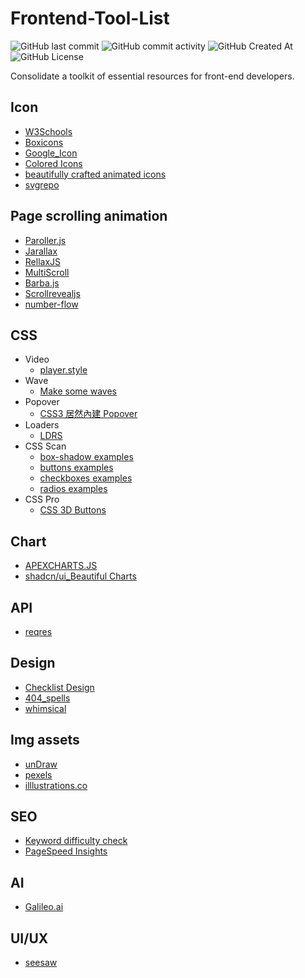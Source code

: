 # Frontend-Tool-List
![GitHub last commit](https://img.shields.io/github/last-commit/Xiang511/Frontend-Tools?display_timestamp=committer&style=flat-square) ![GitHub commit activity](https://img.shields.io/github/commit-activity/y/Xiang511/Frontend-Tools?style=flat-square) ![GitHub Created At](https://img.shields.io/github/created-at/Xiang511/Frontend-Tools?style=flat-square) ![GitHub License](https://img.shields.io/github/license/Xiang511/Frontend-Tools?style=flat-square)

Consolidate a toolkit of essential resources for front-end developers.

## Icon
- [W3Schools](https://www.w3schools.com/icons/default.asp)
- [Boxicons](https://boxicons.com/?query=)
- [Google_Icon](https://fonts.google.com/icons?hl=zh-tw&selected=Material+Symbols+Outlined:inventory_2:FILL@0;wght@400;GRAD@0;opsz@24&icon.size=24&icon.color=%235f6368)
- [Colored Icons](https://colored-icons.vercel.app/)
- [beautifully crafted animated icons](https://icons.pqoqubbw.dev/)
- [svgrepo](https://www.svgrepo.com/)
  
## Page scrolling animation
- [Paroller.js](https://tgomilar.github.io/paroller.js/)
- [Jarallax](https://jarallax.nkdev.info/)
- [RellaxJS](https://dixonandmoe.com/rellax/)
- [MultiScroll](https://alvarotrigo.com/multiScroll/)
- [Barba.js](https://barba.js.org/)
- [Scrollrevealjs](https://scrollrevealjs.org/)
- [number-flow](https://number-flow.barvian.me/vue)

## CSS
- Video
  - [player.style](https://player.style/)
- Wave
  - [Make some waves](https://getwaves.io/)
- Popover
  - [CSS3 居然內建 Popover ](https://uneven-tarantula-5e0.notion.site/CSS3-Popover-JavaScript-15848a1740bf80c29fcdf88931be9e95)
- Loaders
  - [LDRS](https://uiball.com/ldrs/)
- CSS Scan
  - [box-shadow examples](https://getcssscan.com/css-box-shadow-examples)
  - [buttons examples](https://getcssscan.com/css-buttons-examples?ref=beautifulboxshadow-bottom)
  - [checkboxes examples](https://getcssscan.com/css-checkboxes-examples?ref=beautifulbuttons-bottom)
  - [radios examples](https://getcssscan.com/css-radios-examples?ref=beautifulcheckboxes-bottom)
- CSS Pro
  - [CSS 3D Buttons](https://csspro.com/css-3d-buttons?ref=beautifulradios-bottom)

## Chart
- [APEXCHARTS.JS](https://apexcharts.com/)
- [shadcn/ui_Beautiful Charts](https://ui.shadcn.com/charts)

## API
 - [reqres](https://reqres.in/)

## Design
- [Checklist Design](https://www.checklist.design/)
- [404_spells](https://www.designspells.com/?tag=404)
- [whimsical](https://whimsical.com/)

## Img assets
- [unDraw](https://undraw.co/illustrations)
- [pexels](https://www.pexels.com/zh-tw/)
- [illlustrations.co](https://illlustrations.co/)


## SEO
- [Keyword difficulty check](https://ahrefs.com/zh/keyword-difficulty)
- [PageSpeed Insights](https://pagespeed.web.dev/)

## AI
- [Galileo.ai](https://www.usegalileo.ai/explore/features/web)

## UI/UX
- [seesaw](https://www.seesaw.website/)




